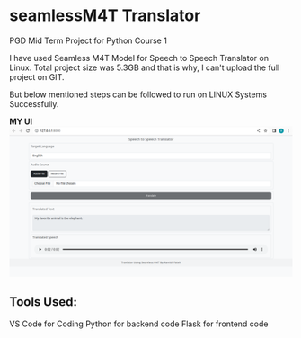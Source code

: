 # seamlessM4T Translator
PGD Mid Term Project for Python Course 1

I have used Seamless M4T Model for Speech to Speech Translator on Linux.
Total project size was 5.3GB and that is why, I can't upload the full project on GIT.

But below mentioned steps can be followed to run on LINUX Systems Successfully.

**MY UI**
![alt text](https://github.com/drRamish/seamlessM4T/blob/main/Screenshot%20from%202023-09-20%2015-21-00.png)


## Tools Used:
VS Code for Coding
Python for backend code
Flask for frontend code
